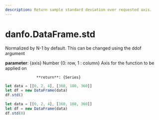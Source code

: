 ```yaml
---
description: Return sample standard deviation over requested axis.
---
```


# danfo.DataFrame.std

Normalized by N-1 by default. This can be changed using the ddof argument

**parameter**: {axis} Number {0: row, 1 : column} Axis for the function to be applied on

                  **return**: {Series}



```javascript
let data = [[0, 2, 4], [360, 180, 360]]
let df = new DataFrame(data)
df.std()
```



```javascript
let data = [[0, 2, 4], [360, 180, 360]]
let df = new DataFrame(data)
df.std(0)
```

